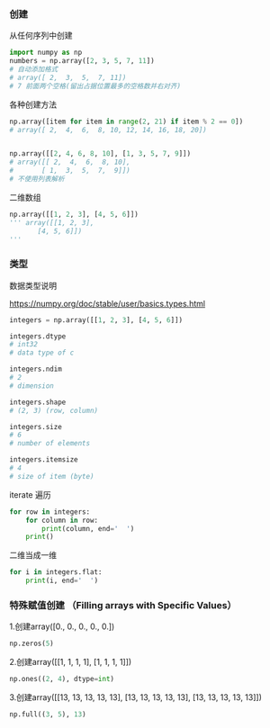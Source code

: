 ### 创建
从任何序列中创建
```py
import numpy as np
numbers = np.array([2, 3, 5, 7, 11])
# 自动添加格式
# array([ 2,  3,  5,  7, 11])
# 7 前面两个空格(留出占据位置最多的空格数并右对齐)
```
各种创建方法
```py
np.array([item for item in range(2, 21) if item % 2 == 0])
# array([ 2,  4,  6,  8, 10, 12, 14, 16, 18, 20])


np.array([[2, 4, 6, 8, 10], [1, 3, 5, 7, 9]])
# array([[ 2,  4,  6,  8, 10],
#       [ 1,  3,  5,  7,  9]])
# 不使用列表解析
```
二维数组
```py
np.array([[1, 2, 3], [4, 5, 6]])
''' array([[1, 2, 3],
       [4, 5, 6]])
'''
```

### 类型 
数据类型说明

https://numpy.org/doc/stable/user/basics.types.html
```py
integers = np.array([[1, 2, 3], [4, 5, 6]])

integers.dtype
# int32
# data type of c

integers.ndim
# 2
# dimension

integers.shape
# (2, 3) (row, column)

integers.size
# 6 
# number of elements

integers.itemsize
# 4
# size of item (byte)
```

iterate 遍历
```py
for row in integers:
    for column in row:
        print(column, end='  ')
    print() 
```
二维当成一维
```py
for i in integers.flat:
    print(i, end='  ')
```

### 特殊赋值创建 （Filling arrays with Specific Values）
1.创建array([0., 0., 0., 0., 0.])
```py
np.zeros(5)
```
2.创建array([[1, 1, 1, 1],
       [1, 1, 1, 1]])
```py
np.ones((2, 4), dtype=int)
```
3.创建array([[13, 13, 13, 13, 13],
       [13, 13, 13, 13, 13],
       [13, 13, 13, 13, 13]])
```py
np.full((3, 5), 13)
```

###

















































